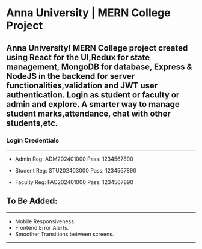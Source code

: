 <h1><b>Anna University</b> | MERN College Project </h1>

## Anna University! MERN College project created using **React** for the UI,**Redux** for state management, **MongoDB** for database, **Express** & **NodeJS** in the backend for server functionalities,validation and **JWT** user authentication. Login as student or faculty or admin and explore. A smarter way to manage student marks,attendance, chat with other students,etc.

<h3>Login Credentials</h3>
<hr/>

- Admin
  Reg: ADM202401000 Pass: 1234567890

- Student
  Reg: STU202403000 Pass: 1234567890

- Faculty
  Reg: FAC202401000 Pass: 1234567890

<h2><b>To Be Added:</b></h2>
<hr/>

- Mobile Responsiveness.
- Frontend Error Alerts.
- Smoother Transitions between screens.
<hr/>
